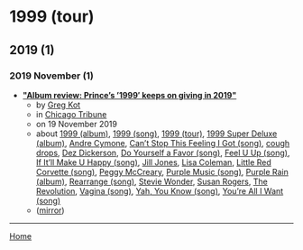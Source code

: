# 1999 (tour)

## 2019 (1)

### 2019 November (1)

 - [**"Album review: Prince’s ’1999′ keeps on giving in 2019"**](https://www.chicagotribune.com/entertainment/music/greg-kot/ct-ent-prince-1999-box-set-review-20191119-qa756i52jbacfdye5jyro4w47u-story.html)
    - by [Greg Kot](../../../authors/greg-kot/index.md)
    - in [Chicago Tribune](https://www.chicagotribune.com/)
    - on 19 November 2019
    - about [1999 (album)](../../../topics/album/1999/index.md), [1999 (song)](../../../topics/song/1999/index.md), [1999 (tour)](../../../topics/tour/1999/index.md), [1999 Super Deluxe (album)](../../../topics/album/1999-super-deluxe/index.md), [Andre Cymone](../../../topics/andre-cymone/index.md), [Can’t Stop This Feeling I Got (song)](../../../topics/song/can-t-stop-this-feeling-i-got/index.md), [cough drops](../../../topics/cough-drops/index.md), [Dez Dickerson](../../../topics/dez-dickerson/index.md), [Do Yourself a Favor (song)](../../../topics/song/do-yourself-a-favor/index.md), [Feel U Up (song)](../../../topics/song/feel-u-up/index.md), [If It’ll Make U Happy (song)](../../../topics/song/if-it-ll-make-u-happy/index.md), [Jill Jones](../../../topics/jill-jones/index.md), [Lisa Coleman](../../../topics/lisa-coleman/index.md), [Little Red Corvette (song)](../../../topics/song/little-red-corvette/index.md), [Peggy McCreary](../../../topics/peggy-mccreary/index.md), [Purple Music (song)](../../../topics/song/purple-music/index.md), [Purple Rain (album)](../../../topics/album/purple-rain/index.md), [Rearrange (song)](../../../topics/song/rearrange/index.md), [Stevie Wonder](../../../topics/stevie-wonder/index.md), [Susan Rogers](../../../topics/susan-rogers/index.md), [The Revolution](../../../topics/the-revolution/index.md), [Vagina (song)](../../../topics/song/vagina/index.md), [Yah, You Know (song)](../../../topics/song/yah-you-know/index.md), [You’re All I Want (song)](../../../topics/song/you-re-all-i-want/index.md)
    - ([mirror](https://web.archive.org/web/*/https://www.chicagotribune.com/entertainment/music/greg-kot/ct-ent-prince-1999-box-set-review-20191119-qa756i52jbacfdye5jyro4w47u-story.html))

----

[Home](../index.md)
